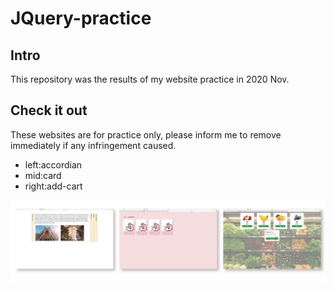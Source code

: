 # JQuery-practice


## Intro
This repository was the results of my website practice in 2020 Nov.


## Check it out
These websites are for practice only, 
please inform me to remove immediately if any infringement caused.

- left:accordian
- mid:card
- right:add-cart

![image](https://github.com/vivianafu/JQuery-practice/blob/master/preview2-01.jpg)
